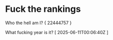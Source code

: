 # Fuck the rankings

Who the hell am I?
{ 22444757 }

What fucking year is it?
[ 2025-06-11T00:06:40Z ]
